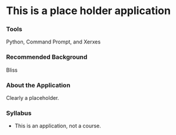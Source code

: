 # This is a place holder application

### Tools

Python, Command Prompt, and Xerxes

### Recommended Background

Bliss

### About the Application

Clearly a placeholder.


### Syllabus

- This is an application, not a course.
